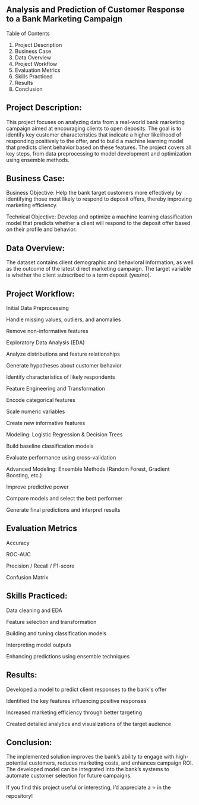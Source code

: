 ## Analysis and Prediction of Customer Response to a Bank Marketing Campaign
Table of Contents
1. Project Description
2. Business Case
3. Data Overview
4. Project Workflow
5. Evaluation Metrics
6. Skills Practiced
7. Results
8. Conclusion

<h2 id="about">Project Description:</h2>
This project focuses on analyzing data from a real-world bank marketing campaign aimed at encouraging clients to open deposits. The goal is to identify key customer characteristics that indicate a higher likelihood of responding positively to the offer, and to build a machine learning model that predicts client behavior based on these features. The project covers all key steps, from data preprocessing to model development and optimization using ensemble methods.

<h2 id="case">Business Case:</h2>
Business Objective: Help the bank target customers more effectively by identifying those most likely to respond to deposit offers, thereby improving marketing efficiency.

Technical Objective: Develop and optimize a machine learning classification model that predicts whether a client will respond to the deposit offer based on their profile and behavior.

<h2 id="data_info">Data Overview:</h2>
The dataset contains client demographic and behavioral information, as well as the outcome of the latest direct marketing campaign. The target variable is whether the client subscribed to a term deposit (yes/no).

<h2 id="requirements">Project Workflow:</h2>
Initial Data Preprocessing

Handle missing values, outliers, and anomalies

Remove non-informative features

Exploratory Data Analysis (EDA)

Analyze distributions and feature relationships

Generate hypotheses about customer behavior

Identify characteristics of likely respondents

Feature Engineering and Transformation

Encode categorical features

Scale numeric variables

Create new informative features

Modeling: Logistic Regression & Decision Trees

Build baseline classification models

Evaluate performance using cross-validation

Advanced Modeling: Ensemble Methods (Random Forest, Gradient Boosting, etc.)

Improve predictive power

Compare models and select the best performer

Generate final predictions and interpret results

<h2 id="metrics">Evaluation Metrics</h2>
Accuracy

ROC-AUC

Precision / Recall / F1-score

Confusion Matrix

<h2 id="practise">Skills Practiced:</h2>
Data cleaning and EDA

Feature selection and transformation

Building and tuning classification models

Interpreting model outputs

Enhancing predictions using ensemble techniques

<h2 id="results">Results:</h2>
Developed a model to predict client responses to the bank's offer

Identified the key features influencing positive responses

Increased marketing efficiency through better targeting

Created detailed analytics and visualizations of the target audience

<h2 id="finaly">Conclusion:</h2>
The implemented solution improves the bank’s ability to engage with high-potential customers, reduces marketing costs, and enhances campaign ROI. The developed model can be integrated into the bank’s systems to automate customer selection for future campaigns.

If you find this project useful or interesting, I’d appreciate a ⭐️ in the repository!
